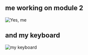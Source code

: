 ## me working on module 2
![Yes, me](http://i345.photobucket.com/albums/p393/taariqq1/Mobile%20Uploads/20180609_171125_zps1bjubj8h.jpg)

## and my keyboard
![my keyboard](http://i345.photobucket.com/albums/p393/taariqq1/20180610_161925_zpsjdxkgiig.jpg)
